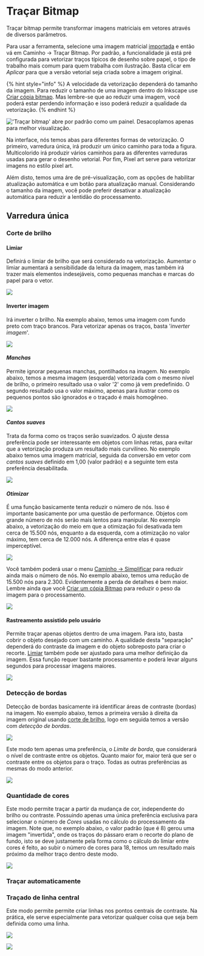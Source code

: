 # Traçar Bitmap

Traçar bitmap permite transformar imagens matriciais em vetores através de diversos parâmetros.

Para usar a ferramenta, selecione uma imagem matricial [importada](../../importar.md) e então vá em Caminho → Traçar Bitmap. Por padrão, a funcionalidade já está pré configurada para vetorizar traços típicos de desenho sobre papel, o tipo de trabalho mais comum para quem trabalha com ilustração. Basta clicar em _Aplicar_ para que a versão vetorial seja criada sobre a imagem original.

{% hint style="info" %}
A velocidade da vetorização dependerá do tamanho da imagem. Para reduzir o tamanho de uma imagem dentro do Inkscape use [Criar cópia bitmap](../../menu-editar.md#criar-copia-bitmap). Mas lembre-se que ao reduzir uma imagem, você poderá estar perdendo informação e isso poderá reduzir a qualidade da vetorização.
{% endhint %}

!['Traçar bitmap' abre por padrão como um painel. Desacoplamos apenas para melhor visualização.](<../../.gitbook/assets/image (55).png>)

Na interface, nós temos abas para diferentes formas de vetorização. O primeiro, varredura única, irá produzir um único caminho para toda a figura. Multicolorido irá produzir vários caminhos para as diferentes varreduras usadas para gerar o desenho vetorial. Por fim, Pixel art serve para vetorizar imagens no estilo pixel art.&#x20;

Além disto, temos uma áre de pré-visualização, com as opções de habilitar atualização automática e um botão para atualização manual. Considerando o tamanho da imagem, você pode preferir desativar a atualização automática para reduzir a lentidão do processamento.

## Varredura única&#x20;

### Corte de brilho

#### Limiar

Definirá o limiar de brilho que será considerado na vetorização. Aumentar o limiar aumentará a sensibilidade da leitura da imagem, mas também irá trazer mais elementos indesejáveis, como pequenas manchas e marcas do papel para o vetor.

![](<../../.gitbook/assets/Peek 12-07-2022 12-17.gif>)

#### Inverter imagem

Irá inverter o brilho. Na exemplo abaixo, temos uma imagem com fundo preto com traço brancos. Para vetorizar apenas os traços, basta '_inverter imagem_'.

![](<../../.gitbook/assets/Peek 12-07-2022 13-02.gif>)

#### _Manchas_

Permite ignorar pequenas manchas, pontilhados na imagem. No exemplo abaixo, temos a mesma imagem (esquerda) vetorizada com o mesmo nível de brilho, o primeiro resultado usa o valor '2' como já vem predefinido. O segundo resultado usa o valor máximo, apenas para ilustrar como os pequenos pontos são ignorados e o traçado é mais homogêneo.&#x20;

![](<../../.gitbook/assets/image (59) (1).png>)

#### _Cantos suaves_

Trata da forma como os traços serão suavizados. O ajuste dessa preferência pode ser interessante em objetos com linhas retas, para evitar que a vetorização produza um resultado mais curvilíneo. No exemplo abaixo temos uma imagem matricial, seguida da conversão em vetor com _cantos suaves_ definido em 1,00 (valor padrão) e a seguinte tem esta preferência desabilitada.

![](<../../.gitbook/assets/image (54).png>)

#### _Otimizar_

É uma função basicamente tenta reduzir o número de nós. Isso é importante basicamente por uma questão de performance. Objetos com grande número de nós serão mais lentos para manipular. No exemplo abaixo, a vetorização do meio em que a otimização foi desativada tem cerca de 15.500 nós, enquanto a da esquerda, com a otimização no valor máximo, tem cerca de 12.000 nós. A diferença entre elas é quase imperceptível.&#x20;

![](<../../.gitbook/assets/image (56).png>)

Você também poderá usar o menu [Caminho → Simplificar](../#simplificar) para reduzir ainda mais o número de nós. No exemplo abaixo, temos uma redução de 15.500 nós para 2.300. Evidentemente a perda de detalhes é bem maior. Lembre ainda que você [Criar um cópia Bitmap](../../menu-editar.md#criar-copia-bitmap) para reduzir o peso da imagem para o processamento.

![](<../../.gitbook/assets/image (43).png>)

#### Rastreamento assistido pelo usuário

Permite traçar apenas objetos dentro de uma imagem. Para isto, basta cobrir o objeto desejado com um caminho. A qualidade desta "separação" dependerá do contraste da imagem e do objeto sobreposto para criar o recorte. [Limiar](./#limiar) também pode ser ajustado para uma melhor definição da imagem. Essa função requer bastante processamento e poderá levar alguns segundos para processar imagens maiores.

![](<../../.gitbook/assets/image (46).png>)

### Detecção de bordas

Detecção de bordas basicamente irá identificar áreas de contraste (bordas) na imagem. No exemplo abaixo, temos a primeira versão à direita da imagem original usando [corte de brilho](./#corte-de-brilho), logo em seguida temos a versão com _detecção de bordas_. &#x20;

![](<../../.gitbook/assets/image (37).png>)

Este modo tem apenas uma preferência, o _Limite de borda_, que considerará o nível de contraste entre os objetos. Quanto maior for, maior terá que ser o contraste entre os objetos para o traço. Todas as outras preferências as mesmas do modo anterior.

![](<../../.gitbook/assets/image (21).png>)

### Quantidade de cores

Este modo permite traçar a partir da mudança de cor, independente do brilho ou contraste. Possuindo apenas uma única preferência exclusiva para selecionar o número de _Cores_ usadas no cálculo do processamento da imagem. Note que, no exemplo abaixo, o valor padrão (que é 8) gerou uma imagem "invertida", onde os traços do pássaro eram o recorte do plano de fundo, isto se deve justamente pela forma como o cálculo do limiar entre cores é feito, ao subir o número de cores para 18, temos um resultado mais próximo da melhor traço dentro deste modo.

![](<../../.gitbook/assets/image (27).png>)

### Traçar automaticamente



### Traçado de linha central&#x20;

Este modo permite permite criar linhas nos pontos centrais de contraste. Na prática, ele serve especialmente para vetorizar qualquer coisa que seja bem definida como uma linha.&#x20;

![](<../../.gitbook/assets/image (17).png>)





![](<../../.gitbook/assets/image (4) (1).png>)
